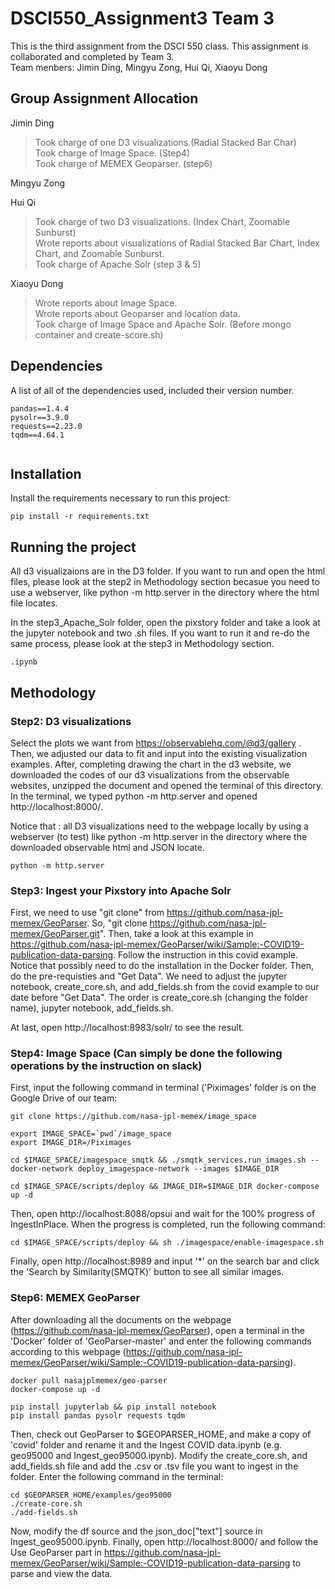 # DSCI550_Assignment3 Team 3

This is the third assignment from the DSCI 550 class. This assignment is collaborated and completed by Team 3. <br>
Team menbers: Jimin Ding, Mingyu Zong, Hui Qi, Xiaoyu Dong

## Group Assignment Allocation
Jimin Ding
> Took charge of one D3 visualizations.(Radial Stacked Bar Char) <br>
Took charge of Image Space. (Step4) <br>
Took charge of MEMEX Geoparser. (step6)

Mingyu Zong
> 

Hui Qi 
> Took charge of two D3 visualizations. (Index Chart, Zoomable Sunburst) <br>
Wrote reports about visualizations of Radial Stacked Bar Chart, Index Chart, and Zoomable Sunburst.<br>
Took charge of Apache Solr (step 3 & 5)

Xiaoyu Dong
> Wrote reports about Image Space. <br>
Wrote reports about Geoparser and location data. <br>
Took charge of Image Space and Apache Solr. (Before mongo container and create-score.sh)



## Dependencies

A list of all of the dependencies used, included their version number.
```
pandas==1.4.4
pysolr==3.9.0
requests==2.23.0
tqdm==4.64.1


```
## Installation

Install the requirements necessary to run this project:  

```
pip install -r requirements.txt
```

## Running the project

All d3 visualizaions are in the D3 folder. If you want to run and open the html files, please look at the step2 in Methodology section becasue you need to use a webserver, like python -m http.server <port> in the directory where the html file locates.


In the step3_Apache_Solr folder, open the pixstory folder and take a look at the jupyter notebook and two .sh files. If you want to run it and re-do the same process, please look at the step3 in Methodology section.



```
.ipynb
```




## Methodology

### Step2: D3 visualizations 

Select the plots we want from https://observablehq.com/@d3/gallery . Then, we adjusted our data to fit and input into the existing visualization examples.
After, completing drawing the chart in the d3 website, we downloaded the codes of our d3 visualizations from the observable websites, unzipped the document and opened the terminal of this directory. In the terminal, we typed python -m http.server and opened http://localhost:8000/. 

Notice that : all D3 visualizations need to the webpage locally by using a webserver (to test) like python -m http.server <port> in the directory where the downloaded observable html and JSON locate.

```
python -m http.server 
```

  
### Step3: Ingest your Pixstory into Apache Solr

First, we need to use "git clone" from https://github.com/nasa-jpl-memex/GeoParser. So, "git clone https://github.com/nasa-jpl-memex/GeoParser.git". Then, take a look at this example in https://github.com/nasa-jpl-memex/GeoParser/wiki/Sample:-COVID19-publication-data-parsing. Follow the instruction in this covid example. Notice that possibly need to do the installation in the Docker folder. Then, do the pre-requisties and "Get Data". We need to adjust the jupyter notebook, create_core.sh, and add_fields.sh from the covid example to our date before "Get Data". The order is create_core.sh (changing the folder name), jupyter notebook, add_fields.sh. 
  
At last, open http://localhost:8983/solr/ to see the result.
  
  
  
### Step4: Image Space (Can simply be done the following operations by the instruction on slack)
  
First, input the following command in terminal ('Piximages' folder is on the Google Drive of our team:
```
git clone https://github.com/nasa-jpl-memex/image_space
  
export IMAGE_SPACE=`pwd`/image_space
export IMAGE_DIR=/Piximages 
  
cd $IMAGE_SPACE/imagespace_smqtk && ./smqtk_services.run_images.sh --docker-network deploy_imagespace-network --images $IMAGE_DIR
  
cd $IMAGE_SPACE/scripts/deploy && IMAGE_DIR=$IMAGE_DIR docker-compose up -d
```
  
Then, open http://localhost:8088/opsui and wait for the 100% progress of IngestInPlace. When the progress is completed, run the following command:
```  
cd $IMAGE_SPACE/scripts/deploy && sh ./imagespace/enable-imagespace.sh
```
  
Finally, open http://localhost:8989 and input '*' on the search bar and click the 'Search by Similarity(SMQTK)' button to see all similar images.

  

### Step6: MEMEX GeoParser
  
After downloading all the documents on the webpage (https://github.com/nasa-jpl-memex/GeoParser), open a terminal in the 'Docker' folder of 'GeoParser-master' and enter the following commands according to this webpage (https://github.com/nasa-jpl-memex/GeoParser/wiki/Sample:-COVID19-publication-data-parsing).
```
docker pull nasajplmemex/geo-parser
docker-compose up -d
  
pip install jupyterlab && pip install notebook
pip install pandas pysolr requests tqdm  
```
  
Then, check out GeoParser to $GEOPARSER_HOME, and make a copy of 'covid' folder and rename it and the Ingest COVID data.ipynb (e.g. geo95000 and Ingest_geo95000.ipynb).  Modify the create_core.sh, and add_fields.sh file and add the .csv or .tsv file you want to ingest in the folder. Enter the following command in the terminal:
```
cd $GEOPARSER_HOME/examples/geo95000
./create-core.sh
./add-fields.sh
```
  
Now, modify the df source and the json_doc["text"] source in Ingest_geo95000.ipynb. Finally, open http://localhost:8000/ and follow the Use GeoParser part in https://github.com/nasa-jpl-memex/GeoParser/wiki/Sample:-COVID19-publication-data-parsing to parse and view the data.






